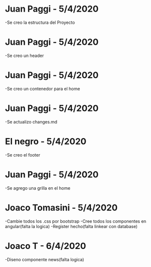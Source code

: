 # Juan Paggi - 5/4/2020

-Se creo la estructura del Proyecto

# Juan Paggi - 5/4/2020

-Se creo un header

# Juan Paggi - 5/4/2020

-Se creo un contenedor para el home

# Juan Paggi - 5/4/2020

-Se actualizo changes.md

# El negro - 5/4/2020

-Se creo el footer

# Juan Paggi - 5/4/2020

-Se agrego una grilla en el home

# Joaco Tomasini - 5/4/2020

-Cambie todos los .css por bootstrap
-Cree todos los componentes en angular(falta la logica)
-Register hecho(falta linkear con database)

# Joaco T - 6/4/2020

-Diseno componente news(falta logica)
